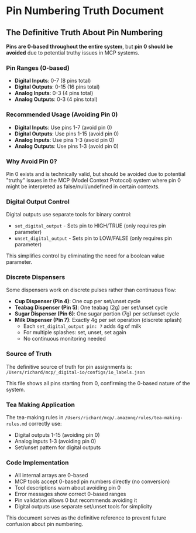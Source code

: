 # Pin Numbering Truth Document

## The Definitive Truth About Pin Numbering

**Pins are 0-based throughout the entire system**, but **pin 0 should be avoided** due to potential truthy issues in MCP systems.

### Pin Ranges (0-based)
- **Digital Inputs**: 0-7 (8 pins total)
- **Digital Outputs**: 0-15 (16 pins total)  
- **Analog Inputs**: 0-3 (4 pins total)
- **Analog Outputs**: 0-3 (4 pins total)

### Recommended Usage (Avoiding Pin 0)
- **Digital Inputs**: Use pins 1-7 (avoid pin 0)
- **Digital Outputs**: Use pins 1-15 (avoid pin 0)
- **Analog Inputs**: Use pins 1-3 (avoid pin 0)
- **Analog Outputs**: Use pins 1-3 (avoid pin 0)

### Why Avoid Pin 0?
Pin 0 exists and is technically valid, but should be avoided due to potential "truthy" issues in the MCP (Model Context Protocol) system where pin 0 might be interpreted as false/null/undefined in certain contexts.

### Digital Output Control
Digital outputs use separate tools for binary control:
- `set_digital_output` - Sets pin to HIGH/TRUE (only requires pin parameter)
- `unset_digital_output` - Sets pin to LOW/FALSE (only requires pin parameter)

This simplifies control by eliminating the need for a boolean value parameter.

### Discrete Dispensers
Some dispensers work on discrete pulses rather than continuous flow:
- **Cup Dispenser (Pin 4)**: One cup per set/unset cycle
- **Teabag Dispenser (Pin 5)**: One teabag (2g) per set/unset cycle
- **Sugar Dispenser (Pin 6)**: One sugar portion (7g) per set/unset cycle  
- **Milk Dispenser (Pin 7)**: Exactly 4g per set operation (discrete splash)
  - Each `set_digital_output pin: 7` adds 4g of milk
  - For multiple splashes: set, unset, set again
  - No continuous monitoring needed

### Source of Truth
The definitive source of truth for pin assignments is:
`/Users/richard/mcp/_digital-io/configs/io_labels.json`

This file shows all pins starting from 0, confirming the 0-based nature of the system.

### Tea Making Application
The tea-making rules in `/Users/richard/mcp/.amazonq/rules/tea-making-rules.md` correctly use:
- Digital outputs 1-15 (avoiding pin 0)
- Analog inputs 1-3 (avoiding pin 0)
- Set/unset pattern for digital outputs

### Code Implementation
- All internal arrays are 0-based
- MCP tools accept 0-based pin numbers directly (no conversion)
- Tool descriptions warn about avoiding pin 0
- Error messages show correct 0-based ranges
- Pin validation allows 0 but recommends avoiding it
- Digital outputs use separate set/unset tools for simplicity

This document serves as the definitive reference to prevent future confusion about pin numbering.
